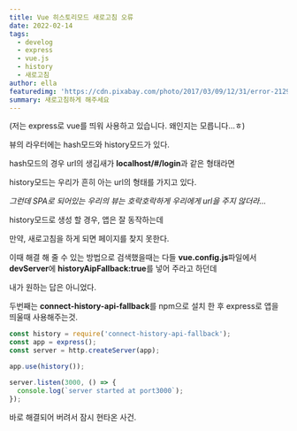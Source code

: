 ```yaml
---
title: Vue 히스토리모드 새로고침 오류
date: 2022-02-14
tags:
  - develog
  - express
  - vue.js
  - history
  - 새로고침
author: ella
featuredimg: 'https://cdn.pixabay.com/photo/2017/03/09/12/31/error-2129569_1280.jpg'
summary: 새로고침하게 해주세요
---
```


(저는 express로 vue를 띄워 사용하고 있습니다. 왜인지는 모릅니다...ㅎ)



뷰의 라우터에는 hash모드와 history모드가 있다.

hash모드의 경우 url의 생김새가 **localhost/#/login**과 같은 형태라면

history모드는 우리가 흔히 아는 url의 형태를 가지고 있다.

_그런데 SPA로 되어있는 우리의 뷰는 호락호락하게 우리에게 url을 주지 않더라..._

history모드로 생성 할 경우, 앱은 잘 동작하는데

만약, 새로고침을 하게 되면 페이지를 찾지 못한다.

이때 해결 해 줄 수 있는 방법으로 검색했을때는 다들 **vue.config.js**파일에서 **devServer**에 **historyAipFallback:true**를 넣어 주라고 하던데

내가 원하는 답은 아니었다.

두번째는 **connect-history-api-fallback**를 npm으로 설치 한 후 express로 앱을 띄울때 사용해주는것.

```js
const history = require('connect-history-api-fallback');
const app = express();
const server = http.createServer(app);

app.use(history());

server.listen(3000, () => {
  console.log(`server started at port3000`);
});
```

바로 해결되어 버려서 잠시 현타온 사건.


